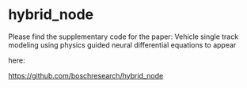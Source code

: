 # hybrid_node

Please find the supplementary code for the paper: Vehicle single track modeling using physics guided neural differential equations
to appear

here:

https://github.com/boschresearch/hybrid_node
